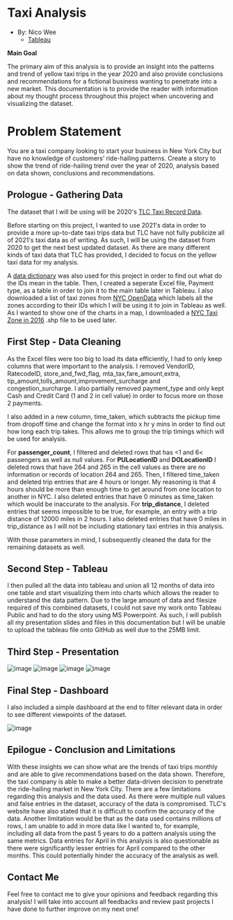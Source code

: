 # **Taxi Analysis**
* By: Nico Wee
    * [Tableau](https://public.tableau.com/app/profile/nicowyy)

**Main Goal**

The primary aim of this analysis is to provide an insight into the patterns and trend of yellow taxi trips in the year 2020 and also provide conclusions and recommendations for a fictional business wanting to penetrate into a new market. This documentation is to provide the reader with information about my thought process throughout this project when uncovering and visualizing the dataset.

# Problem Statement

You are a taxi company looking to start your business in New York City but have no knowledge of customers’ ride-hailing patterns. Create a story to show the trend of ride-hailing trend over the year of 2020, analysis based on data shown, conclusions and recommendations.

## Prologue - Gathering Data
The dataset that I will be using will be 2020's [TLC Taxi Record Data](https://www1.nyc.gov/site/tlc/about/tlc-trip-record-data.page).

Before starting on this project, I wanted to use 2021's data in order to provide a more up-to-date taxi trips data but TLC have not fully publicize all of 2021's taxi data as of writing. As such, I will be using the dataset from 2020 to get the next best updated dataset. 
As there are many different kinds of taxi data that TLC has provided, I decided to focus on the yellow taxi data for my analysis. 

A [data dictionary](https://www1.nyc.gov/assets/tlc/downloads/pdf/data_dictionary_trip_records_yellow.pdf) was also used for this project in order to find out what do the IDs mean in the table. Then, I created a seperate Excel file, Payment type, as a table in order to join it to the main table later in Tableau.
I also downloaded a list of taxi zones from [NYC OpenData](https://data.cityofnewyork.us/Transportation/NYC-Taxi-Zones/d3c5-ddgc) which labels all the zones according to their IDs which I will be using it to join in Tableau as well.
As I wanted to show one of the charts in a map, I downloaded a [NYC Taxi Zone in 2016](https://maps.princeton.edu/catalog/nyu-2451-36743) .shp file to be used later.
## First Step - Data Cleaning 
As the Excel files were too big to load its data efficiently, I had to only keep columns that were important to the analysis. I removed VendorID, RatecodeID, store_and_fwd_flag, mta_tax,fare_amount,extra, tip_amount,tolls_amount,improvement_surcharge and congestion_surcharge. I also partially removed payment_type and only kept Cash and Credit Card (1 and 2 in cell value) in order to focus more on those 2 payments. 

I also added in a new column, time_taken, which subtracts the pickup time from dropoff time and change the format into x hr y mins in order to find out how long each trip takes. This allows me to group the trip timings which will be used for analysis. 

For **passenger_count**, 
I filtered and deleted rows that has <1 and 6< passengers as well as null values. For **PULocationID** and **DOLocationID** I deleted rows that have 264 and 265 in the cell values as there are no information or records of location 264 and 265. Then, I filtered time_taken and deleted trip entries that are 4 hours or longer. My reasoning is that 4 hours should be more than enough time to get around from one location to another in NYC. I also deleted entries that have 0 minutes as time_taken which would be inaccurate to the analysis. For **trip_distance**, I deleted entries that seems impossible to be true, for example, an entry with a trip distance of 12000 miles in 2 hours. I also deleted entries that have 0 miles in trip_distance as I will not be including stationary taxi entries in this analysis.

With those parameters in mind, I subsequently cleaned the data for the remaining datasets as well.

## Second Step - Tableau
I 
then 
pulled all the data into tableau and union all 12 months of data into one table and start visualizing them into charts which allows the reader to understand the data pattern. Due to the large amount of data and filesize required of this combined datasets, I could not save my work onto Tableau Public and had to do the story using MS Powerpoint. As such, I will publish all my presentation slides and files in this documentation but I will be unable to upload the tableau file onto GitHub as well due to the 25MB limit.

## Third Step - Presentation
![image](https://user-images.githubusercontent.com/101384168/159224391-f38f47bc-e5d6-4ac4-9fc5-d1ec749d4616.png)
![image](https://user-images.githubusercontent.com/101384168/159224507-df6bda5c-d458-4ecd-8afe-b7aa327b3afe.png)
![image](https://user-images.githubusercontent.com/101384168/159224581-e10912ee-5713-48ec-972a-bb92686898a2.png)
![image](https://user-images.githubusercontent.com/101384168/159224611-e918b459-1d79-4993-870e-f136c1dba20c.png)

## Final Step - Dashboard
I also included a simple dashboard at the end to filter relevant data in order to see different viewpoints of the dataset.

![image](https://user-images.githubusercontent.com/101384168/159227850-ad6f36d1-a811-4017-82b8-edc3f49f8546.png)

## Epilogue - Conclusion and Limitations
With these insights we can show what are the trends of taxi trips monthly and are able to give recommendations based on the data shown. Therefore, the taxi company is able to make a better data-driven decision to penetrate the ride-hailing market in New York City. There are a few limitations regarding this analysis and the data used. As there were multiple null values and false entries in the dataset, accuracy of the data is compromised. TLC's website have also stated that it is difficult to confirm the accuracy of the data. Another limitation would be that as the data used contains millions of rows, I am unable to add in more data like I wanted to, for example, including all data from the past 5 years to do a pattern analysis using the same metrics. 
Data entries for April in this analysis is also questionable as there were significantly lesser entries for April compared to the other months. This could potentially hinder the accuracy of the analysis as well. 

## Contact Me 
Feel free to contact me to give your opinions and feedback regarding this analysis! I will take into account all feedbacks and review past projects I have done to further improve on my next one!
